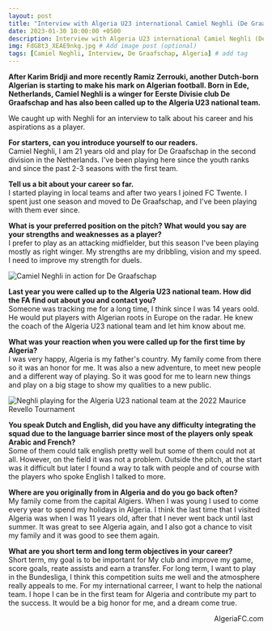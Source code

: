 ```yaml
---
layout: post
title: "Interview with Algeria U23 international Camiel Neghli (De Graafschap FC)"
date: 2023-01-30 10:00:00 +0500
description: Interview with Algeria U23 international Camiel Neghli (De Graafschap FC) # Add post description (optional)
img: FdG8t3_XEAE9nkg.jpg # Add image post (optional)
tags: [Camiel Neghli, Interview, De Graafschap, Algeria] # add tag
---
```

**After Karim Bridji and more recently Ramiz Zerrouki, another Dutch-born Algerian is starting to make his mark on Algerian football. Born in Ede, Netherlands, Camiel Neghli is a winger for Eerste Divisie club De Graafschap and has also been called up to the Algeria U23 national team.**

We caught up with Neghli for an interview to talk about his career and his aspirations as a player. 

**For starters, can you introduce yourself to our readers.**<br>
Camiel Neghli, I am 21 years old and play for De Graafschap in the second division in the Netherlands. I've been playing here since the youth ranks and since the past 2-3 seasons with the first team. 

**Tell us a bit about your career so far.**</br>
I started playing in local teams and after two years I joined FC Twente. I spent just one season and moved to De Graafschap, and I've been playing with them ever since.

**What is your preferred position on the pitch? What would you say are your strengths and weaknesses as a player?**<br>
I prefer to play as an attacking midfielder, but this season I've been playing mostly as right winger. My strengths are my dribbling, vision and my speed. I need to improve my strength for duels.

![Camiel Neghli in action for De Graafschap]({{site.baseurl}}/assets/img/FnbgfoIXgAUlfj-.jpg)


**Last year you were called up to the Algeria U23 national team. How did the FA find out about you and contact you?**</br>
Someone was tracking me for a long time, I think since I was 14 years oold. He would put players with Algerian roots in Europe on the radar. He knew the coach of the Algeria U23 national team and let him know about me. 

**What was your reaction when you were called up for the first time by Algeria?**</br>
I was very happy, Algeria is my father's country. My family come from there so it was an honor for me. It was also a new adventure, to meet new people and a different way of playing. So it was good for me to learn new things and play on a big stage to show my qualities to a new public. 

![Neghli playing for the Algeria U23 national team at the 2022 Maurice Revello Tournament]({{site.baseurl}}/assets/img/jIOOaUXN.jpg)

**You speak Dutch and English, did you have any difficulty integrating the squad due to the language barrier since most of the players only speak Arabic and French?**</br>
Some of them could talk english pretty well but some of them could not at all. However, on the field it was not a problem. Outside the pitch, at the start was it difficult but later I found a way to talk with people and of course with the players who spoke English I talked to more.

**Where are you originally from in Algeria and do you go back often?**</br>
My family come from the capital Algiers. When I was young I used to come every year to spend my holidays in Algeria. I think the last time that I visited Algeria was when I was 11 years old, after that I never went back until last summer. It was great to see Algeria again, and I also got a chance to visit my family and it was good to see them again.

**What are you short term and long term objectives in your career?**</br>
Short term, my goal is to be important for My club and improve my game, score goals, reate assists and earn a transfer. For long term, I want to play in the Bundesliga, I think this competition suits me well and the atmosphere really appeals to me. For my international carreer, I want to help the national team. I hope I can be in the first team for Algeria and contribute my part to the success. It would be a big honor for me, and a dream come true.

<p style="text-align:right">AlgeriaFC.com</p>
